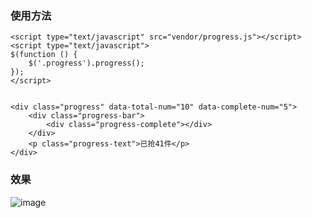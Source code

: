 ### 使用方法

```
<script type="text/javascript" src="vendor/progress.js"></script>
<script type="text/javascript">
$(function () {
    $('.progress').progress();
});
</script>


<div class="progress" data-total-num="10" data-complete-num="5">
	<div class="progress-bar">
		<div class="progress-complete"></div>
	</div>
	<p class="progress-text">已抢41件</p>
</div>

```

### 效果

![image](https://github.com/shenpeiliang/blog/blob/master/effect.png)